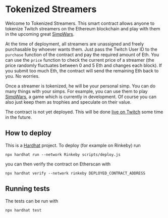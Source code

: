 # Tokenized Streamers

Welcome to Tokenized Streamers. This smart contract allows anyone to tokenize Twitch streamers on the Ethereum blockchain and play with them in the upcoming great [SimpWars](https://github.com/buhrmi/simpwars).

At the time of deployment, all streamers are unassigned and freely purchasable by whoever wants them. Just pass the Twitch User ID to the `purchase` function of the contract and pay the required amount of Eth. You can use the `price` function to check the current price of a streamer (the price randomly fluctuates between 0 and 5 Eth and changes each block). If you submit too much Eth, the contract will send the remaining Eth back to you. No worries.

Once a streamer is tokenized, he will be your personal simp. You can do many things with your simps. For example, you can use them to play [SimpWars](https://github.com/buhrmi/simpwars), a game which is currently in development. Of course you can also just keep them as trophies and speculate on their value.

The contract is not yet deployed. This will be done [live on Twitch](https://twitch.tv/buhrmi_tv) some time in the future.

## How to deploy

This is a [Hardhat](https://hardhat.org) project. To deploy (for example on Rinkeby) run 

```
npx hardhat run --network Rinkeby scripts/deploy.js
```

you can then verify the contract on Etherscan with

```
npx hardhat verify --network rinkeby DEPLOYED_CONTRACT_ADDRESS
```

## Running tests

The tests can be run with 

```
npx hardhat test
```
